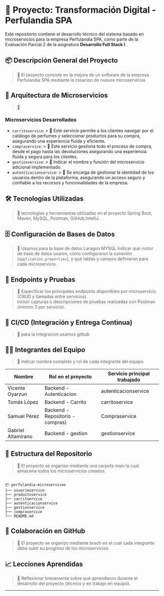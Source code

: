 # 🧾 Proyecto: Transformación Digital - Perfulandia SPA

Este repositorio contiene el desarrollo técnico del sistema basado en microservicios para la empresa Perfulandia SPA, como parte de la Evaluación Parcial 2 de la asignatura **Desarrollo Full Stack I**.

## 📦 Descripción General del Proyecto

> 📝 El proyecto consiste en la mejora de un software de la empresa Perfulandia SPA mediante la creacion de nuevos microservicios

## 🧩 Arquitectura de Microservicios

> 📝 

### Microservicios Desarrollados
- `carritoservice`: > 📝 Este servicio permite a los clientes navegar por el catálogo de perfumes y seleccionar productos para su compra, asegurando una experiencia fluida y eficiente.
- `compraservice`: > 📝 Este servicio gestiona todo el proceso de compra, desde el pago hasta las devoluciones asegurando una experiencia fluida y segura para los clientes.
- `gestionservice`: > 📝 Indicar el nombre y función del microservicio adicional implementado.
- `autenticacionservice`: > 📝 Se encarga de gestionar la identidad de los usuarios dentro de la plataforma, asegurando un acceso seguro y confiable a los recursos y funcionalidades de la empresa.

## 🛠️ Tecnologías Utilizadas

> 📝 tecnologías y herramientas utilizadas en el proyecto Spring Boot, Maven, MySQL, Postman, GitHub,IntelliJ.

## 🗄️ Configuración de Bases de Datos

> 📝 Usamos para la base de datos Laragon MYSQL Indicar qué motor de base de datos usaron, cómo configuraron la conexión (`application.properties`), y qué tablas y campos definieron para cada microservicio.

## 📮 Endpoints y Pruebas

> 📝 Especificar los principales endpoints disponibles por microservicio (CRUD y llamadas entre servicios).  
> Incluir capturas o descripciones de pruebas realizadas con Postman (mínimo 3 por servicio).

## 🔁 CI/CD (Integración y Entrega Continua)

> 📝 para la integracion usamos github

## 🧑‍💻 Integrantes del Equipo

> 📝 Indicar nombre completo y rol de cada integrante del equipo.

| Nombre                  | Rol en el proyecto         | Servicio principal trabajado |
|-------------------------|----------------------------|------------------------------|
| Vicente Oyarzun         |  Backend - Autenticacion   | autenticacionservice               |
| Tomás López             |  Backend - Carrito  | carritoservice              |
| Samuel Pérez            |  Backend - Repositorio - compras)  | Compraservice                |
| Gabriel Altamirano      |  Backend - gestion                           |   gestionservice                           |

## 📂 Estructura del Repositorio

> 📝  El proyecto se organizo mediante una carpeta main la cual almacena todos los microservicios creados.
```

📦 perfulandia-microservices
├── usuarioservice
├── productoservice
├── carritoervice
├── autenticacionservice
├── gestionservice
├── compraservice
└── README.md

```

## 👥 Colaboración en GitHub

> 📝 El proyecto se organizo mediante brach en el cual cada integrante debe subir su progreso de los microservicios.

## 📈 Lecciones Aprendidas

> 📝 Reflexionar brevemente sobre qué aprendieron durante el desarrollo del proyecto (técnico y en trabajo en equipo).

---

